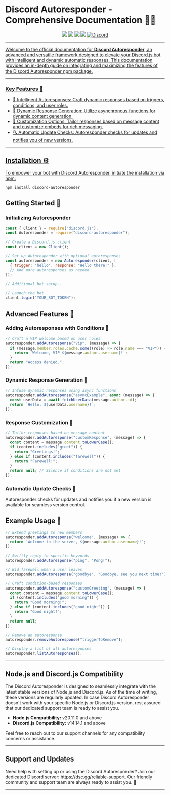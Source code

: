 # Discord Autoresponder - Comprehensive Documentation 🚀🤖

<p align="center"><img src="https://img.shields.io/npm/v/discord-autoresponder?style=for-the-badge"> <img src="https://img.shields.io/github/repo-size/Alpha5959/discord-autoresponder?style=for-the-badge"> <img src="https://img.shields.io/npm/l/discord-autoresponder?style=for-the-badge"> <img src="https://img.shields.io/npm/dt/discord-autoresponder?style=for-the-badge"> <a href="https://discord.com/invite/Rw5gRVqSaK" target="_blank"> <img alt="Discord" src="https://img.shields.io/badge/Support-Click%20here-7289d9?style=for-the-badge&logo=discord">

---

Welcome to the official documentation for **Discord Autoresponder**, an advanced and versatile framework designed to elevate your Discord.js bot with intelligent and dynamic automatic responses. This documentation provides an in-depth guide on integrating and maximizing the features of the Discord Autoresponder npm package.

---

### Key Features 🌟

- 🧠 Intelligent Autoresponses: Craft dynamic responses based on triggers, conditions, and user roles.
- 🔄 Dynamic Response Generation: Utilize asynchronous functions for dynamic content generation.
- 🎨 Customization Options: Tailor responses based on message content and customize embeds for rich messaging.
- 🔍 Automatic Update Checks: Autoresponder checks for updates and notifies you of new versions.

---

## Installation ⚙️

To empower your bot with Discord Autoresponder, initiate the installation via npm:

```bash
npm install discord-autoresponder
```

## Getting Started 🚀

### Initializing Autoresponder

```javascript
const { Client } = require("discord.js");
const Autoresponder = require("discord-autoresponder");

// Create a Discord.js client
const client = new Client();

// Set up Autoresponder with optional autoresponses
const autoresponder = new Autoresponder(client, [
  { trigger: "hello", response: "Hello there!" },
  // Add more autoresponses as needed
]);

// Additional bot setup...

// Launch the bot
client.login("YOUR_BOT_TOKEN");
```

## Advanced Features 🌟

### Adding Autoresponses with Conditions 🧠

```javascript
// Craft a VIP welcome based on user roles
autoresponder.addAutoresponse("vip", (message) => {
  if (message.member.roles.cache.some((role) => role.name === "VIP")) {
    return `Welcome, VIP ${message.author.username}!`;
  }
  return "Access denied.";
});
```

### Dynamic Response Generation 🔄

```javascript
// Infuse dynamic responses using async functions
autoresponder.addAutoresponse("asyncExample", async (message) => {
  const userData = await fetchUserData(message.author.id);
  return `Hello, ${userData.username}!`;
});
```

### Response Customization 🎨

```javascript
// Tailor responses based on message content
autoresponder.addAutoresponse("customResponse", (message) => {
  const content = message.content.toLowerCase();
  if (content.includes("greet")) {
    return "Greetings!";
  } else if (content.includes("farewell")) {
    return "Farewell!";
  }
  return null; // Silence if conditions are not met
});
```

### Automatic Update Checks 🔄

Autoresponder checks for updates and notifies you if a new version is available for seamless version control.

## Example Usage 🌈

```javascript
// Extend greetings to new members
autoresponder.addAutoresponse("welcome", (message) => {
  return `Welcome to the server, ${message.author.username}!`;
});

// Swiftly reply to specific keywords
autoresponder.addAutoresponse("ping", "Pong!");

// Bid farewell when a user leaves
autoresponder.addAutoresponse("goodbye", "Goodbye, see you next time!");

// Craft condition-based responses
autoresponder.addAutoresponse("customGreeting", (message) => {
  const content = message.content.toLowerCase();
  if (content.includes("good morning")) {
    return "Good morning!";
  } else if (content.includes("good night")) {
    return "Good night!";
  }
  return null;
});

// Remove an autoresponse
autoresponder.removeAutoresponse("triggerToRemove");

// Display a list of all autoresponses
autoresponder.listAutoresponses();
```

---

## Node.js and Discord.js Compatibility

The Discord Autoresponder is designed to seamlessly integrate with the latest stable versions of Node.js and Discord.js. As of the time of writing, these versions are regularly updated. In case Discord Autoresponder doesn't work with your specific Node.js or Discord.js version, rest assured that our dedicated support team is ready to assist you.

- **Node.js Compatibility:** v20.11.0 and above
- **Discord.js Compatibility:** v14.14.1 and above

Feel free to reach out to our support channels for any compatibility concerns or assistance.

---

## Support and Updates

Need help with setting up or using the Discord Autoresponder? Join our dedicated Discord server: https://dsc.gg/reliable-support. Our friendly community and support team are always ready to assist you. 🌟

---
